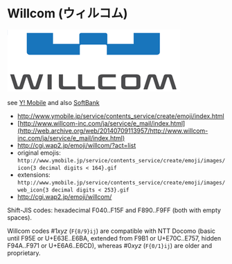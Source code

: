 # Willcom (ウィルコム) #

![Willcom logo](../img/willcom_logo.png)

see [Y! Mobile](../y-mobile/) and also [SoftBank](../softbank/)

- <http://www.ymobile.jp/service/contents_service/create/emoji/index.html>
- [http://www.willcom-inc.com/ja/service/e_mail/index.html](http://web.archive.org/web/20140709113957/http://www.willcom-inc.com/ja/service/e_mail/index.html)
- <http://cgi.wap2.jp/emoji/willcom/?act=list>
- original emojis: `http://www.ymobile.jp/service/contents_service/create/emoji/images/icon{3 decimal digits < 164}.gif`
- extensions: `http://www.ymobile.jp/service/contents_service/create/emoji/images/web_icon{3 decimal digits < 253}.gif`
- <http://cgi.wap2.jp/emoji/willcom/>

Shift-JIS codes: hexadecimal F040..F15F and F890..F9FF (both with empty spaces).

Willcom codes #1*xyz* (`F{8/9}ij`) are compatible with NTT Docomo 
(basic until F95E or U+E63E..E6BA, extended from F9B1 or U+E70C..E757, hidden F94A..F971 or U+E6A6..E6CD), 
whereas #0*xyz* (`F{0/1}ij`) are older and proprietary.
